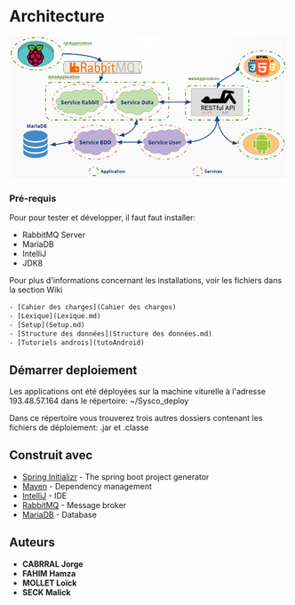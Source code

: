 # Architecture

[<img src="architecture.PNG" width="500">](architecture.PNG)

### Pré-requis

Pour pour tester et développer, il faut faut installer:
 
 * RabbitMQ Server
 * MariaDB
 * IntelliJ
 * JDK8
 
Pour plus d'informations concernant les installations, voir les fichiers dans la section Wiki
```
- [Cahier des charges](Cahier des charges)
- [Lexique](Lexique.md)
- [Setup](Setup.md)
- [Structure des données](Structure des données.md)
- [Tutoriels androis](tutoAndroid)
```


## Démarrer deploiement

Les applications ont été déployées sur la machine viturelle à l'adresse 193.48.57.164
dans le répertoire: ~/Sysco_deploy

Dans ce répertoire vous trouverez trois autres dossiers contenant les fichiers de déploiement: .jar et .classe

## Construit avec

* [Spring Initializr](rhttps://start.spring.io) - The spring boot project generator
* [Maven](https://maven.apache.org/) - Dependency management
* [IntelliJ](https://rometools.github.io/rome/) - IDE
* [RabbitMQ](https://www.rabbitmq.com/) - Message broker
* [MariaDB](https://mariadb.org/) - Database

## Auteurs

* **CABRRAL Jorge**
* **FAHIM Hamza**
* **MOLLET Loïck**
* **SECK Malick**
